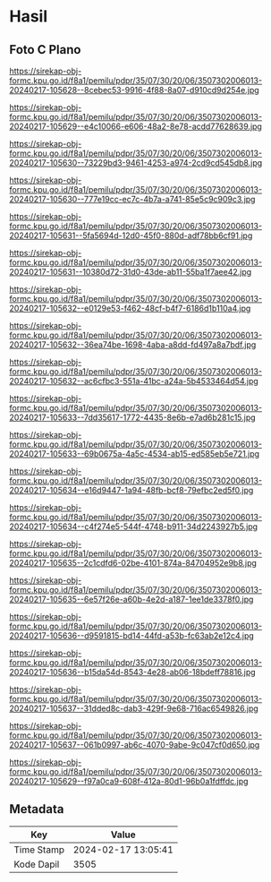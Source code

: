 # Hasil

## Foto C Plano

https://sirekap-obj-formc.kpu.go.id/f8a1/pemilu/pdpr/35/07/30/20/06/3507302006013-20240217-105628--8cebec53-9916-4f88-8a07-d910cd9d254e.jpg

https://sirekap-obj-formc.kpu.go.id/f8a1/pemilu/pdpr/35/07/30/20/06/3507302006013-20240217-105629--e4c10066-e606-48a2-8e78-acdd77628639.jpg

https://sirekap-obj-formc.kpu.go.id/f8a1/pemilu/pdpr/35/07/30/20/06/3507302006013-20240217-105630--73229bd3-9461-4253-a974-2cd9cd545db8.jpg

https://sirekap-obj-formc.kpu.go.id/f8a1/pemilu/pdpr/35/07/30/20/06/3507302006013-20240217-105630--777e19cc-ec7c-4b7a-a741-85e5c9c909c3.jpg

https://sirekap-obj-formc.kpu.go.id/f8a1/pemilu/pdpr/35/07/30/20/06/3507302006013-20240217-105631--5fa5694d-12d0-45f0-880d-adf78bb6cf91.jpg

https://sirekap-obj-formc.kpu.go.id/f8a1/pemilu/pdpr/35/07/30/20/06/3507302006013-20240217-105631--10380d72-31d0-43de-ab11-55ba1f7aee42.jpg

https://sirekap-obj-formc.kpu.go.id/f8a1/pemilu/pdpr/35/07/30/20/06/3507302006013-20240217-105632--e0129e53-f462-48cf-b4f7-6186d1b110a4.jpg

https://sirekap-obj-formc.kpu.go.id/f8a1/pemilu/pdpr/35/07/30/20/06/3507302006013-20240217-105632--36ea74be-1698-4aba-a8dd-fd497a8a7bdf.jpg

https://sirekap-obj-formc.kpu.go.id/f8a1/pemilu/pdpr/35/07/30/20/06/3507302006013-20240217-105632--ac6cfbc3-551a-41bc-a24a-5b4533464d54.jpg

https://sirekap-obj-formc.kpu.go.id/f8a1/pemilu/pdpr/35/07/30/20/06/3507302006013-20240217-105633--7dd35617-1772-4435-8e6b-e7ad6b281c15.jpg

https://sirekap-obj-formc.kpu.go.id/f8a1/pemilu/pdpr/35/07/30/20/06/3507302006013-20240217-105633--69b0675a-4a5c-4534-ab15-ed585eb5e721.jpg

https://sirekap-obj-formc.kpu.go.id/f8a1/pemilu/pdpr/35/07/30/20/06/3507302006013-20240217-105634--e16d9447-1a94-48fb-bcf8-79efbc2ed5f0.jpg

https://sirekap-obj-formc.kpu.go.id/f8a1/pemilu/pdpr/35/07/30/20/06/3507302006013-20240217-105634--c4f274e5-544f-4748-b911-34d2243927b5.jpg

https://sirekap-obj-formc.kpu.go.id/f8a1/pemilu/pdpr/35/07/30/20/06/3507302006013-20240217-105635--2c1cdfd6-02be-4101-874a-84704952e9b8.jpg

https://sirekap-obj-formc.kpu.go.id/f8a1/pemilu/pdpr/35/07/30/20/06/3507302006013-20240217-105635--6e57f26e-a60b-4e2d-a187-1ee1de3378f0.jpg

https://sirekap-obj-formc.kpu.go.id/f8a1/pemilu/pdpr/35/07/30/20/06/3507302006013-20240217-105636--d9591815-bd14-44fd-a53b-fc63ab2e12c4.jpg

https://sirekap-obj-formc.kpu.go.id/f8a1/pemilu/pdpr/35/07/30/20/06/3507302006013-20240217-105636--b15da54d-8543-4e28-ab06-18bdeff78816.jpg

https://sirekap-obj-formc.kpu.go.id/f8a1/pemilu/pdpr/35/07/30/20/06/3507302006013-20240217-105637--31dded8c-dab3-429f-9e68-716ac6549826.jpg

https://sirekap-obj-formc.kpu.go.id/f8a1/pemilu/pdpr/35/07/30/20/06/3507302006013-20240217-105637--061b0997-ab6c-4070-9abe-9c047cf0d650.jpg

https://sirekap-obj-formc.kpu.go.id/f8a1/pemilu/pdpr/35/07/30/20/06/3507302006013-20240217-105629--f97a0ca9-608f-412a-80d1-96b0a1fdffdc.jpg


## Metadata

| Key        | Value               |
| ---------- | ------------------- |
| Time Stamp | 2024-02-17 13:05:41 |
| Kode Dapil | 3505                |



